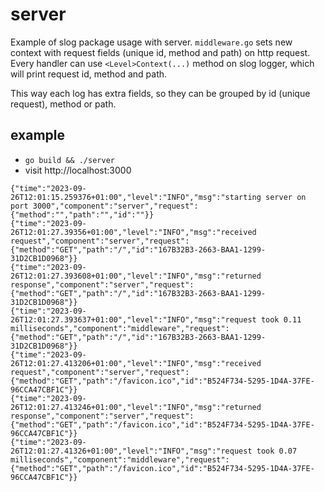 # server

Example of slog package usage with server. `middleware.go` sets new context with request fields
(unique id, method and path) on http request. Every handler can use `<Level>Context(...)` method on slog logger, which
will print request id, method and path.

This way each log has extra fields, so they can be grouped by id (unique request), method or path.

## example

- `go build && ./server`
- visit http://localhost:3000

```
{"time":"2023-09-26T12:01:15.259376+01:00","level":"INFO","msg":"starting server on port 3000","component":"server","request":{"method":"","path":"","id":""}}
{"time":"2023-09-26T12:01:27.39356+01:00","level":"INFO","msg":"received request","component":"server","request":{"method":"GET","path":"/","id":"167B32B3-2663-BAA1-1299-31D2CB1D0968"}}
{"time":"2023-09-26T12:01:27.393608+01:00","level":"INFO","msg":"returned response","component":"server","request":{"method":"GET","path":"/","id":"167B32B3-2663-BAA1-1299-31D2CB1D0968"}}
{"time":"2023-09-26T12:01:27.393637+01:00","level":"INFO","msg":"request took 0.11 milliseconds","component":"middleware","request":{"method":"GET","path":"/","id":"167B32B3-2663-BAA1-1299-31D2CB1D0968"}}
{"time":"2023-09-26T12:01:27.413206+01:00","level":"INFO","msg":"received request","component":"server","request":{"method":"GET","path":"/favicon.ico","id":"B524F734-5295-1D4A-37FE-96CCA47CBF1C"}}
{"time":"2023-09-26T12:01:27.413246+01:00","level":"INFO","msg":"returned response","component":"server","request":{"method":"GET","path":"/favicon.ico","id":"B524F734-5295-1D4A-37FE-96CCA47CBF1C"}}
{"time":"2023-09-26T12:01:27.41326+01:00","level":"INFO","msg":"request took 0.07 milliseconds","component":"middleware","request":{"method":"GET","path":"/favicon.ico","id":"B524F734-5295-1D4A-37FE-96CCA47CBF1C"}}
```
